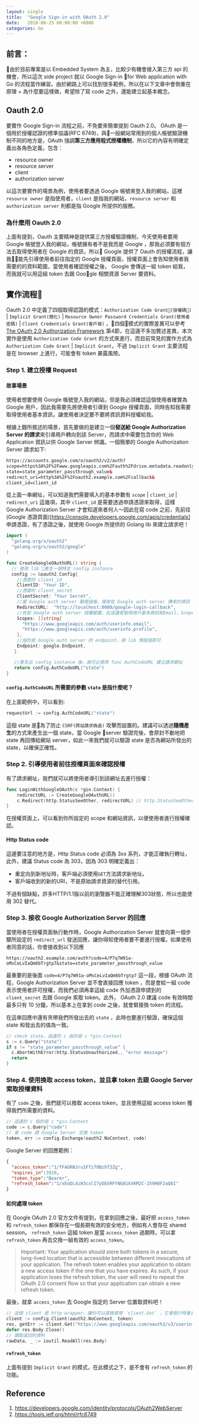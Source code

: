 ```yaml
---
layout: single
title:  "Google Sign-in with OAuth 2.0"
date:   2018-08-25 08:00:00 +0800
categories: Go
---
```

## 前言：
由於目前專案是以 Embedded System 為主，比較少有機會接入第三方 api 的機會，所以這次 side project 就以 Google Sign-in for Web application with Go 的流程當作練習。由於網路上可以找到很多範例，所以在以下文章中會側重在原理 + 為什麼要這樣做，希望除了寫 code 之外，還能建立起基本概念。

## Oauth 2.0
要實作 Google Sign-in 流程之前，不免要來簡單提到 Oauth 2.0。 OAuth 是一個用於授權認證的標準協議(RFC 6749)，與一般網站常用到的個人帳號驗證機制不同的地方是，OAuth 強調**第三方應用程式授權機制**，所以它的內容有明確定義出各角色定義，包含：
- resource owner
- resource server
- client
- authorization server
  
以這次要實作的場景為例，使用者要透過 Google 帳號來登入我的網站，這裡 `resource owner` 是指使用者，`client` 是指我的網站，`resource server` 和 `authorization server` 則都是指 Google 所提供的服務。

### 為什麼用 Oauth 2.0
上面有提到，Oauth 主要精神是提供第三方授權驗證機制，今天使用者要用 Google 帳號登入我的網站，帳號擁有者不是我而是 Google ，那我必須要有個方法去取得使用者在 Google 的資訊，所以 Google 提供了 Oauth 的授權流程，讓我能先引導使用者前往指定的 Google 授權頁面，授權頁面上會告知使用者我需要的的資料範圍，當使用者確認授權之後， Google 會傳送一組 token 給我，而我就可以用這組 token 去跟 Google 相關資源 Server 要資料。

## 實作流程
Oauth 2.0 中定義了四個取得認證的模式：`Authorization Code Grant(授權碼)` | `Implicit Grant(簡化)` | `Resource Owner Password Credentials Grant(使用者密碼)` | `Client Credentials Grant(客戶端)`
，四個模式的實際差異可以參考 [The OAuth 2.0 Authorization Framework](https://tools.ietf.org/html/rfc6749) 第4節，在這邊不多加贅述差異，本次實作是使用 `Authorization Code Grant` 的方式來進行，而目前常見的實作方式為 `Authorization Code Grant` | `Implicit Grant`，不過 `Implicit Grant` 主要流程是在 browser 上進行，可能會有 token 暴露風險。

### Step 1. 建立授權 Request
#### 故事場景
使用者想要使用 Google 帳號登入我的網站，但是我必須確認這個使用者確實為 Google 用戶，因此我需要先將使用者引導到 Google 授權頁面，同時告知我需要取得使用者基本資訊，讓使用者決定要不要將資訊資料授權給我。

根據上麵所敘述的場景，首先要做的是建立一個**發送給 Google Authorization Server 的請求**來引導用戶轉向到該 Server，而請求中需要包含你的 Web Application 資訊以供 Google Server 辨識。一個簡單的 Google Authorization Server 請求如下:
```html
https://accounts.google.com/o/oauth2/v2/auth?
scope=https%3A%2F%2Fwww.googleapis.com%2Fauth%2Fdrive.metadata.readonly&
state=state_parameter_passthrough_value&
redirect_uri=http%3A%2F%2Foauth2.example.com%2Fcallback&
client_id=client_id
```
從上面一串網址，可以知道我們需要填入的基本參數有 `scope` | `client_id` | `redirect_uri` 這幾項，其中 `client_id` 是需要透過申請憑證來取得，這樣 Google Authorization Server 才會知道來者何人～因此在寫 code 之前，先前往 (Google 憑證頁面)[https://console.developers.google.com/apis/credentials] 申請憑證，有了憑證之後，就使用 Google 所提供的 Golang lib 來建立請求吧！
```go
import (
  "golang.org/x/oauth2"
  "golang.org/x/oauth2/google"
)

func CreateGoogleOAuthURL() string {
  // 使用 lib 產生一個特定 config instance
  config := &oauth2.Config{
    //憑證的 client_id
    ClientID: "Your ID",
    //憑證的 client_secret
    ClientSecret: "Your Secret",
    //當 Google auth server 驗證過後，接收從 Google auth server 傳來的資訊
    RedirectURL:  "http://localhost:8080/google-login-callback",
    //告知 Google auth server 授權範圍，在這邊是取得用戶基本資訊和Email，Scopes 為 Google 提供
    Scopes: []string{
      "https://www.googleapis.com/auth/userinfo.email",
      "https://www.googleapis.com/auth/userinfo.profile",
    },
    //指的是 Google auth server 的 endpoint，用 lib 預設值即可
    Endpoint: google.Endpoint,
   }

   //產生出 config instance 後，就可以使用 func AuthCodeURL 建立請求網址
   return config.AuthCodeURL("state")
}
```

#### `config.AuthCodeURL` 所需要的參數 `state` 是指什麼呢？
在上面範例中，可以看到:

```go 
requestUrl := config.AuthCodeURL("state")
```

這個 state 是為了防止 `CSRF(跨站請求偽造)` 攻擊而設置的。建議可以透過**隨機產生**的方式來產生出一個 state，當 Google server 驗證完後，會原封不動地把 state 再回傳給網站 server，如此一來我們就可以驗證 state 是否為網站所發出的 state，以確保正確性。

### Step 2. 引導使用者前往授權頁面來確認授權
有了請求網址，我們就可以將使用者導引到該網址去進行授權：
```go
func LoginWithGoogleOAuth(c *gin.Context) {
	redirectURL := CreateGoogleOAuthURL()
	c.Redirect(http.StatusSeeOther, redirectURL) // http.StatusSeeOther 為 303
}
```

在授權頁面上，可以看到你所設定的 scope 和網站資訊，以便使用者進行授權確認。

#### Http Status code
這邊要注意的地方是，Http Status code 必須為 3xx 系列，才能正確執行轉址，此外，建議 Status code 為 303，因為 303 明確定義出：
- 重定向到新地址時，客戶端必須使用`GET`方法請求新地址。
- 客戶端收到的新的URI，不是原始請求資源的替代引用。

不過有個缺點，許多HTTP/1.1版以前的瀏覽器不能正確理解303狀態，所以也能使用 302 替代。

### Step 3. 接收 Google Authorization Server 的回應
當使用者在授權頁面執行動作時，Google Authorization Server 就會向第一個步驟所設定的 `redirect_url` 發送回應，讓你得知使用者要不要進行授權。如果使用者同意的話，你會接收到以下回應
```
https://oauth2.example.com/auth?code=4/P7q7W91a-oMsCeLvIaQm6bTrgtp7&state=state_parameter_passthrough_value
```

最重要的是後面 `code=4/P7q7W91a-oMsCeLvIaQm6bTrgtp7` 這一段，根據 OAuth 流程，Google Authorization Server 並不會直接回應 token ，而是會給一組 code 表示使用者許可授權，而我們必須再拿這組 code 外加憑證申請到的 `client_secret` 去跟 Google 索取 token。此外， OAuth 2.0 建議 code 有效時間最多只有 10 分鐘，所以基本上在拿到 code 之後，就會緊接換 token 的流程。

在這串回應中還有夾帶我們所發出去的 `state` ，此時也要進行驗證，確保這個 state 和發出去的值為一致。

```go
// check state，這邊的 c 指的是 c *gin.Context
s := c.Query("state")
if s != "state_parameter_passthrough_value" {
  c.AbortWithError(http.StatusUnauthorized,, "error message")
  return
}
```

### Step 4. 使用換取 access token，並且拿 token 去跟 Google Server 索取授權資料
有了 `code` 之後，我們就可以換取 access token，並且使用這組 access token 獲得我們所需要的資料。 

```go
// 這邊的 c 指的是 c *gin.Context
code := c.Query("code")
// 拿 code 跟 Google Server 交換 token
token, err := config.Exchange(oauth2.NoContext, code)
```

Google Server 的回應範例：
```json
{
  "access_token":"1/fFAGRNJru1FTz70BzhT3Zg",
  "expires_in":3920,
  "token_type":"Bearer",
  "refresh_token":"1/xEoDL4iW3cxlI7yDbSRFYNG01kVKM2C-259HOF2aQbI"
}
```

#### 如何處理 token
在 Google OAuth 2.0 官方文件有提到，在拿到回應之後，最好把 `access_token` 和 `refresh_token` 都保存在一個長期有效的安全地方，例如有人會存在 shared session。 `refresh_token` 這組 token 是當 `access_token` 過期時，可以拿 `refresh_token` 再去交換一組有效的 `access_token`。

> Important: Your application should store both tokens in a secure, long-lived location that is accessible between different invocations of your application. The refresh token enables your application to obtain a new access token if the one that you have expires. As such, if your application loses the refresh token, the user will need to repeat the OAuth 2.0 consent flow so that your application can obtain a new refresh token.

最後，就拿 `access_token` 去 Google 指定的 Server 位置取資料吧！

```go
// 這個 client 是 http wrapper，讓你可以直接使用 `client.Get` ，它會執行時會自動在網址後方帶上 access_token 字段
client := config.Client(oauth2.NoContext, token)
res, getErr := client.Get("https://www.googleapis.com/oauth2/v3/userinfo")
defer res.Body.Close()
// 讀取返回的資料
rawData, _ := ioutil.ReadAll(res.Body)
```

#### `refresh_token`
上面有提到 `Implicit Grant` 的模式，在此模式之下，是不會有 `refresh_token` 的功能。

## Reference
1. https://developers.google.com/identity/protocols/OAuth2WebServer
2. https://tools.ietf.org/html/rfc6749





